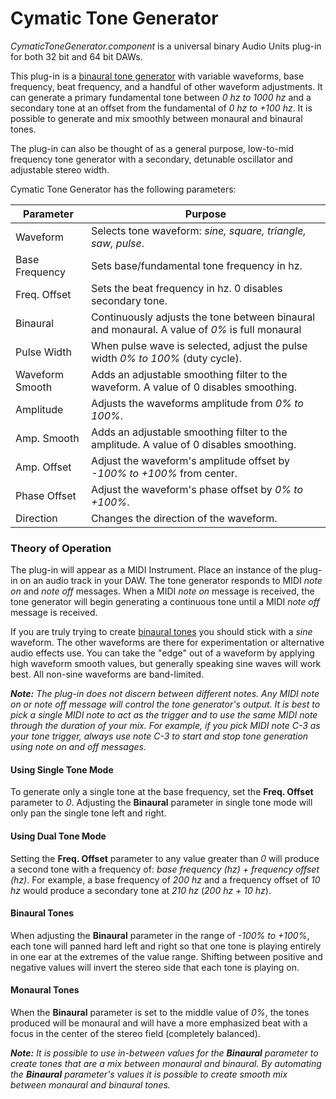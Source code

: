 # Cymatic Tone Generator

*CymaticToneGenerator.component* is a universal binary Audio Units plug-in for both 32 bit and 64 bit DAWs.

This plug-in is a [binaural tone generator](https://en.wikipedia.org/wiki/Beat_(acoustics)#Binaural_beats)
with variable waveforms, base frequency, beat frequency, and a handful of other waveform adjustments. It can
generate a primary fundamental tone between *0 hz to 1000 hz* and a secondary tone at an offset from the
fundamental of *0 hz to +100 hz*. It is possible to generate and mix smoothly between monaural and binaural tones.

The plug-in can also be thought of as a general purpose, low-to-mid frequency tone generator with a secondary,
detunable oscillator and adjustable stereo width.

Cymatic Tone Generator has the following parameters:

| Parameter | Purpose |
|-----------|---------|
| Waveform | Selects tone waveform: *sine, square, triangle, saw, pulse*. |
| Base Frequency | Sets base/fundamental tone frequency in hz. |
| Freq. Offset | Sets the beat frequency in hz. 0 disables secondary tone. |
| Binaural | Continuously adjusts the tone between binaural and monaural. A value of *0%* is full monaural |
| Pulse Width | When pulse wave is selected, adjust the pulse width *0% to 100%* (duty cycle). |
| Waveform Smooth | Adds an adjustable smoothing filter to the waveform. A value of 0 disables smoothing. |
| Amplitude | Adjusts the waveforms amplitude from *0% to 100%*. |
| Amp. Smooth | Adds an adjustable smoothing filter to the amplitude. A value of 0 disables smoothing. |
| Amp. Offset | Adjust the waveform's amplitude offset by *-100% to +100%* from center. |
| Phase Offset | Adjust the waveform's phase offset by *0% to +100%*. |
| Direction | Changes the direction of the waveform. |

### Theory of Operation

The plug-in will appear as a MIDI Instrument. Place an instance of the plug-in on an audio track in your
DAW. The tone generator responds to MIDI *note on* and *note off* messages. When a MIDI *note on* message is received,
the tone generator will begin generating a continuous tone until a MIDI *note off* message is received.

If you are truly trying to create [binaural tones](https://en.wikipedia.org/wiki/Beat_(acoustics)#Binaural_beats)
you should stick with a *sine* waveform. The other waveforms are there for experimentation or alternative audio effects use.
You can take the "edge" out of a waveform by applying high waveform smooth values, but generally speaking sine
waves will work best. All non-sine waveforms are band-limited.

***Note:** The plug-in does not discern between different notes. Any MIDI note on or note off message will
control the tone generator's output. It is best to pick a single MIDI note to act as the trigger and to
use the same MIDI note through the duration of your mix. For example, if you pick MIDI note C-3 as your tone
trigger, always use note C-3 to start and stop tone generation using note on and off messages.*

#### Using Single Tone Mode

To generate only a single tone at the base frequency, set the **Freq. Offset** parameter to *0*. Adjusting the
**Binaural** parameter in single tone mode will only pan the single tone left and right.

#### Using Dual Tone Mode

Setting the **Freq. Offset** parameter to any value greater than *0* will produce a second tone with a frequency
of: *base frequency (hz) + frequency offset (hz)*. For example, a base frequency of *200 hz* and a frequency offset
of *10 hz* would produce a secondary tone at *210 hz* (*200 hz + 10 hz*).

#### Binaural Tones

When adjusting the **Binaural** parameter in the range of *-100% to +100%*, each tone will panned hard left and right
so that one tone is playing entirely in one ear at the extremes of the value range. Shifting between positive and negative
values will invert the stereo side that each tone is playing on.

#### Monaural Tones

When the **Binaural** parameter is set to the middle value of *0%*, the tones produced will be monaural and will
have a more emphasized beat with a focus in the center of the stereo field (completely balanced).

***Note:** It is possible to use in-between values for the **Binaural** parameter to create tones that are a mix
between monaural and binaural. By automating the **Binaural** parameter's values it is possible to create smooth
mix between monaural and binaural tones.*

